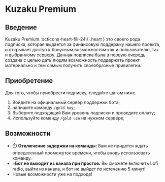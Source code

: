 # Kuzaku Premium

## Введение <a id="vvedenie"></a>

Kuzaku Premium :octicons-heart-fill-24:{ .heart } это своего рода подписка, которая выдается за финансовую поддержку нашего проекта, и открывает доступ к бонусным возможностям как и пользователю, так и выбранному серверу. Данная подписка была в первую очередь создана с целью дать людям возможность поддержать проект материально и тем самым получить своеобразные привилегии.

## Приобретение <a id="priobretenie"></a>

Для того, чтобы приобрести подписку, следуйте шагам ниже.

1. Войдите на официальный сервер поддержки бота;
2. напишите команду `/gold buy`;
3. Выберите подходящий Вам уровень подписки и проведите оплату;
4. Используйте команду `/gold use` на нужном сервере;

## Возможности <a id="vozmozhnosti"></a>

* ⏱️ **Отключение задержки на команды:** Вам не придется ждать определенный промежуток времени, чтобы вновь использовать команду.
* 🎶**Бот не выходит из канала при простое:** Вы сможете включить Lofi radio, выйти из канала, и бот не выйдет по истечению 5 минут!
* Новые возможности уже на подходе!

